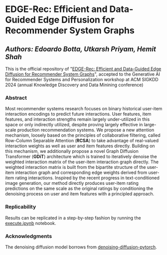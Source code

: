 # EDGE-Rec: Efficient and Data-Guided Edge Diffusion for Recommender System Graphs 
## *Authors: Edoardo Botta, Utkarsh Priyam, Hemit Shah*

This is the official repository of "[EDGE-Rec: Efficient and Data-Guided Edge Diffusion for Recommender System Graphs](https://genai-personalization.github.io/assets/papers/GenAIRecP2024/Priyam.pdf)", accepted to the Generative AI for Recommender Systems and Personalization workshop at ACM SIGKDD 2024 (annual Knowledge Discovery and Data Minining conference)

### Abstract

Most recommender systems research focuses on binary historical user-item interaction encodings to predict future interactions. User features, item features, and interaction strengths remain largely under-utilized in this space or only indirectly utilized, despite proving largely effective in large-scale production recommendation systems. We propose a new attention mechanism, loosely based on the principles of collaborative filtering, called Row-Column Separable Attention (**RCSA**) to take advantage of real-valued interaction weights as well as user and item features directly. Building on this mechanism, we additionally propose a novel Graph Diffusion Transformer (**GDiT**) architecture which is trained to iteratively denoise the weighted interaction matrix of the user-item interaction graph directly. The weighted interaction matrix is built from the bipartite structure of the user-item interaction graph and corresponding edge weights derived from user-item rating interactions. Inspired by the recent progress in text-conditioned image generation, our method directly produces user-item rating predictions on the same scale as the original ratings by conditioning the denoising process on user and item features with a principled approach.

### Replicability
Results can be replicated in a step-by-step fashion by running the [execute.ipynb](./execute.ipynb) notebook.

### Acknowledgments
The denoising diffusion model borrows from [denoising-diffusion-pytorch](https://github.com/lucidrains/denoising-diffusion-pytorch). 
